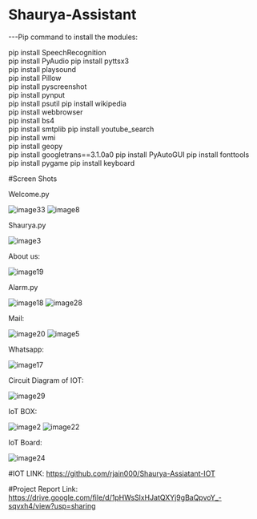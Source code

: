 # Shaurya-Assistant


---Pip command to install the modules:


pip install SpeechRecognition  
pip install PyAudio
pip install pyttsx3  
pip install playsound  
pip install Pillow  
pip install pyscreenshot  
pip install pynput  
pip install psutil
pip install wikipedia  
pip install webbrowser  
pip install bs4  
pip install smtplib 
pip install youtube_search  
pip install wmi  
pip install geopy  
pip install googletrans==3.1.0a0
pip install PyAutoGUI
pip install fonttools
pip install pygame
pip install keyboard

#Screen Shots

Welcome.py

![image33](https://user-images.githubusercontent.com/72158030/174428010-f4ece11b-9d83-4c4e-8d8e-1ee1e6c104bc.png)
![image8](https://user-images.githubusercontent.com/72158030/174428037-f685cd52-e85a-40fa-a704-57d44fb38081.png)

Shaurya.py

![image3](https://user-images.githubusercontent.com/72158030/174428094-0b202ca6-0113-4f47-b151-2af73c81391a.png)

About us:

![image19](https://user-images.githubusercontent.com/72158030/174428112-f2f9d7db-f6b8-474f-ba4b-a255c890e9a3.png)

Alarm.py

![image18](https://user-images.githubusercontent.com/72158030/174428163-f53d391d-5bbd-4a3f-8d6a-ac39fe0a9aac.png)
![image28](https://user-images.githubusercontent.com/72158030/174428138-fa29b41b-a7ef-4359-a633-91d9fec9d863.png)

Mail:

![image20](https://user-images.githubusercontent.com/72158030/174428196-9191216e-621e-4635-ae51-cf02e300b522.png)
![image5](https://user-images.githubusercontent.com/72158030/174428209-0f3b0b7c-1b7a-4bfe-8a23-25880dc4fede.png)

Whatsapp:

![image17](https://user-images.githubusercontent.com/72158030/174428225-bd8fc4af-475a-45ba-ba88-e061a7b80926.png)

Circuit Diagram of IOT:

![image29](https://user-images.githubusercontent.com/72158030/174428243-fdc5d180-4c0d-4859-a7bb-5a66d9561474.png)

IoT BOX:

![image2](https://user-images.githubusercontent.com/72158030/174428272-8620d600-3062-4ff0-84e6-06048166575e.jpg)
![image22](https://user-images.githubusercontent.com/72158030/174428274-e357eb50-6ddd-4cab-bd8c-16fda1df8d0d.jpg)

IoT Board:

![image24](https://user-images.githubusercontent.com/72158030/174428276-f39498ef-ad8c-4291-90a0-52bb3d0177d3.jpg)

#IOT LINK: https://github.com/rjain000/Shaurya-Assiatant-IOT

#Project Report Link: https://drive.google.com/file/d/1pHWsSlxHJatQXYj9gBaQpvoY_-sqvxh4/view?usp=sharing

